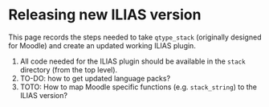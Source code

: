 # Releasing new ILIAS version

This page records the steps needed to take `qtype_stack` (originally designed for Moodle) and create an updated working ILIAS plugin.

1. All code needed for the ILIAS plugin should be available in the `stack` directory (from the top level).
2. TO-DO: how to get updated language packs?
3. TOTO: How to map Moodle specific functions (e.g. `stack_string`) to the ILIAS version?


